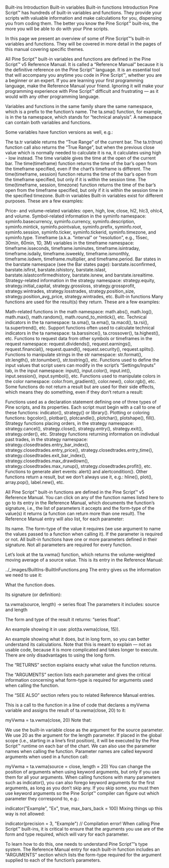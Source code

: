 Built-ins
Introduction
Built-in variables
Built-in functions
Introduction
Pine Script™ has hundreds of built-in variables and functions. They provide your scripts with valuable information and make calculations for you, dispensing you from coding them. The better you know the Pine Script™ built-ins, the more you will be able to do with your Pine scripts.

In this page we present an overview of some of Pine Script™’s built-in variables and functions. They will be covered in more detail in the pages of this manual covering specific themes.

All Pine Script™ built-in variables and functions are defined in the Pine Script™ v5 Reference Manual. It is called a “Reference Manual” because it is the definitive reference on the Pine Script™ language. It is an essential tool that will accompany you anytime you code in Pine Script™, whether you are a beginner or an expert. If you are learning your first programming language, make the Reference Manual your friend. Ignoring it will make your programming experience with Pine Script™ difficult and frustrating — as it would with any other programming language.

Variables and functions in the same family share the same namespace, which is a prefix to the function’s name. The ta.sma() function, for example, is in the ta namespace, which stands for “technical analysis”. A namespace can contain both variables and functions.

Some variables have function versions as well, e.g.:

The ta.tr variable returns the “True Range” of the current bar. The ta.tr(true) function call also returns the “True Range”, but when the previous close value which is normally needed to calculate it is na, it calculates using high - low instead.
The time variable gives the time at the open of the current bar. The time(timeframe) function returns the time of the bar’s open from the timeframe specified, even if the chart’s timeframe is different. The time(timeframe, session) function returns the time of the bar’s open from the timeframe specified, but only if it is within the session time. The time(timeframe, session, timezone) function returns the time of the bar’s open from the timeframe specified, but only if it is within the session time in the specified timezone.
Built-in variables
Built-in variables exist for different purposes. These are a few examples:

Price- and volume-related variables: open, high, low, close, hl2, hlc3, ohlc4, and volume.
Symbol-related information in the syminfo namespace: syminfo.basecurrency, syminfo.currency, syminfo.description, syminfo.mintick, syminfo.pointvalue, syminfo.prefix, syminfo.root, syminfo.session, syminfo.ticker, syminfo.tickerid, syminfo.timezone, and syminfo.type.
Timeframe (a.k.a. “interval” or “resolution”, e.g., 15sec, 30min, 60min, 1D, 3M) variables in the timeframe namespace: timeframe.isseconds, timeframe.isminutes, timeframe.isintraday, timeframe.isdaily, timeframe.isweekly, timeframe.ismonthly, timeframe.isdwm, timeframe.multiplier, and timeframe.period.
Bar states in the barstate namespace (see the Bar states page): barstate.isconfirmed, barstate.isfirst, barstate.ishistory, barstate.islast, barstate.islastconfirmedhistory, barstate.isnew, and barstate.isrealtime.
Strategy-related information in the strategy namespace: strategy.equity, strategy.initial_capital, strategy.grossloss, strategy.grossprofit, strategy.wintrades, strategy.losstrades, strategy.position_size, strategy.position_avg_price, strategy.wintrades, etc.
Built-in functions
Many functions are used for the result(s) they return. These are a few examples:

Math-related functions in the math namespace: math.abs(), math.log(), math.max(), math.random(), math.round_to_mintick(), etc.
Technical indicators in the ta namespace: ta.sma(), ta.ema(), ta.macd(), ta.rsi(), ta.supertrend(), etc.
Support functions often used to calculate technical indicators in the ta namespace: ta.barssince(), ta.crossover(), ta.highest(), etc.
Functions to request data from other symbols or timeframes in the request namespace: request.dividends(), request.earnings(), request.financial(), request.quandl(), request.security(), request.splits().
Functions to manipulate strings in the str namespace: str.format(), str.length(), str.tonumber(), str.tostring(), etc.
Functions used to define the input values that script users can modify in the script’s “Settings/Inputs” tab, in the input namespace: input(), input.color(), input.int(), input.session(), input.symbol(), etc.
Functions used to manipulate colors in the color namespace: color.from_gradient(), color.new(), color.rgb(), etc.
Some functions do not return a result but are used for their side effects, which means they do something, even if they don’t return a result:

Functions used as a declaration statement defining one of three types of Pine scripts, and its properties. Each script must begin with a call to one of these functions: indicator(), strategy() or library().
Plotting or coloring functions: bgcolor(), plotbar(), plotcandle(), plotchar(), plotshape(), fill().
Strategy functions placing orders, in the strategy namespace: strategy.cancel(), strategy.close(), strategy.entry(), strategy.exit(), strategy.order(), etc.
Strategy functions returning information on indivdual past trades, in the strategy namespace: strategy.closedtrades.entry_bar_index(), strategy.closedtrades.entry_price(), strategy.closedtrades.entry_time(), strategy.closedtrades.exit_bar_index(), strategy.closedtrades.max_drawdown(), strategy.closedtrades.max_runup(), strategy.closedtrades.profit(), etc.
Functions to generate alert events: alert() and alertcondition().
Other functions return a result, but we don’t always use it, e.g.: hline(), plot(), array.pop(), label.new(), etc.

All Pine Script™ built-in functions are defined in the Pine Script™ v5 Reference Manual. You can click on any of the function names listed here to go to its entry in the Reference Manual, which documents the function’s signature, i.e., the list of parameters it accepts and the form-type of the value(s) it returns (a function can return more than one result). The Reference Manual entry will also list, for each parameter:

Its name.
The form-type of the value it requires (we use argument to name the values passed to a function when calling it).
If the parameter is required or not.
All built-in functions have one or more parameters defined in their signature. Not all parameters are required for every function.

Let’s look at the ta.vwma() function, which returns the volume-weighted moving average of a source value. This is its entry in the Reference Manual:

../_images/BuiltIns-BuiltInFunctions.png
The entry gives us the information we need to use it:

What the function does.

Its signature (or definition):

ta.vwma(source, length) → series float
The parameters it includes: source and length

The form and type of the result it returns: “series float”.

An example showing it in use: plot(ta.vwma(close, 15)).

An example showing what it does, but in long form, so you can better understand its calculations. Note that this is meant to explain — not as usable code, because it is more complicated and takes longer to execute. There are only disadvantages to using the long form.

The “RETURNS” section explains exacty what value the function returns.

The “ARGUMENTS” section lists each parameter and gives the critical information concerning what form-type is required for arguments used when calling the function.

The “SEE ALSO” section refers you to related Reference Manual entries.

This is a call to the function in a line of code that declares a myVwma variable and assigns the result of ta.vwma(close, 20) to it:

myVwma = ta.vwma(close, 20)
Note that:

We use the built-in variable close as the argument for the source parameter.
We use 20 as the argument for the length parameter.
If placed in the global scope (i.e., starting in a line’s first position), it will be executed by the Pine Script™ runtime on each bar of the chart.
We can also use the parameter names when calling the function. Parameter names are called keyword arguments when used in a function call:

myVwma = ta.vwma(source = close, length = 20)
You can change the position of arguments when using keyword arguments, but only if you use them for all your arguments. When calling functions with many parameters such as indicator(), you can also forego keyword arguments for the first arguments, as long as you don’t skip any. If you skip some, you must then use keyword arguments so the Pine Script™ compiler can figure out which parameter they correspond to, e.g.:

indicator("Example", "Ex", true, max_bars_back = 100)
Mixing things up this way is not allowed:

indicator(precision = 3, "Example") // Compilation error!
When calling Pine Script™ built-ins, it is critical to ensure that the arguments you use are of the form and type required, which will vary for each parameter.

To learn how to do this, one needs to understand Pine Script™’s type system. The Reference Manual entry for each built-in function includes an “ARGUMENTS” section which lists the form-type required for the argument supplied to each of the function’s parameters.